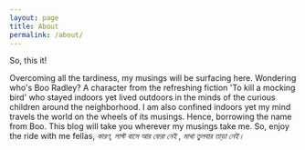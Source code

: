 ```yaml
---
layout: page
title: About 
permalink: /about/
---
```


So, this it!

Overcoming all the tardiness, my musings will be surfacing  here. Wondering who's Boo Radley? A character from the refreshing fiction 'To kill a mocking bird' who stayed indoors yet lived outdoors in the minds of the curious children around the neighborhood. I am also confined indoors yet my mind travels the world on the wheels of its musings. Hence, borrowing the name from Boo. This blog will take you wherever my musings take me. So, enjoy the ride with me fellas, *কারণ, লাস্ট বাসে আর ফেরা নেই , মাথা তুলবার তাড়া নেই।*
